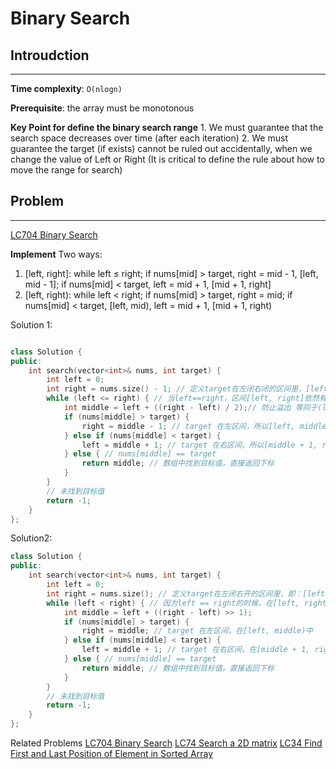 # Binary Search

## Introudction

***

**Time complexity**: `O(nlogn)`

**Prerequisite**: the array must be monotonous

**Key Point for define the binary search range**
    1. We must guarantee that the search space decreases over time (after each iteration)
    2. We must guarantee the target (if exists) cannot be ruled out accidentally, when we change the value of Left or Right (It is critical to define the rule about how to move the range for search)

## Problem

***
[LC704 Binary Search](https://leetcode.com/problems/binary-search/description/)

**Implement**
Two ways:

1. [left, right]: while left ≤ right; if nums[mid] > target, right = mid - 1, [left, mid - 1]; if nums[mid] < target, left = mid + 1, [mid + 1, right]
2. [left, right): while left < right; if nums[mid] > target, right = mid; if nums[mid] < target,  [left, mid), left = mid + 1, [mid + 1, right)

Solution 1:

```cpp

class Solution {
public:
    int search(vector<int>& nums, int target) {
        int left = 0;
        int right = nums.size() - 1; // 定义target在左闭右闭的区间里，[left, right]
        while (left <= right) { // 当left==right，区间[left, right]依然有效，所以用 <=
            int middle = left + ((right - left) / 2);// 防止溢出 等同于(left + right)/2
            if (nums[middle] > target) {
                right = middle - 1; // target 在左区间，所以[left, middle - 1]
            } else if (nums[middle] < target) {
                left = middle + 1; // target 在右区间，所以[middle + 1, right]
            } else { // nums[middle] == target
                return middle; // 数组中找到目标值，直接返回下标
            }
        }
        // 未找到目标值
        return -1;
    }
};
```

Solution2:

```cpp
class Solution {
public:
    int search(vector<int>& nums, int target) {
        int left = 0;
        int right = nums.size(); // 定义target在左闭右开的区间里，即：[left, right)
        while (left < right) { // 因为left == right的时候，在[left, right)是无效的空间，所以使用 <
            int middle = left + ((right - left) >> 1);
            if (nums[middle] > target) {
                right = middle; // target 在左区间，在[left, middle)中
            } else if (nums[middle] < target) {
                left = middle + 1; // target 在右区间，在[middle + 1, right)中
            } else { // nums[middle] == target
                return middle; // 数组中找到目标值，直接返回下标
            }
        }
        // 未找到目标值
        return -1;
    }
};
```

Related Problems
[LC704 Binary Search](https://leetcode.com/problems/binary-search/description/)
[LC74 Search a 2D matrix](https://leetcode.com/problems/search-a-2d-matrix/description/)
[LC34 Find First and Last Position of Element in Sorted Array](https://leetcode.com/problems/find-first-and-last-position-of-element-in-sorted-array/description/)
